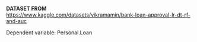 **DATASET FROM** \
https://www.kaggle.com/datasets/vikramamin/bank-loan-approval-lr-dt-rf-and-auc

Dependent variable: Personal.Loan